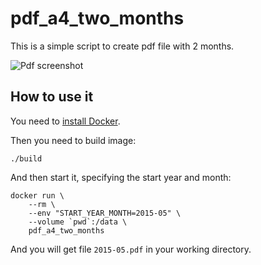 # pdf_a4_two_months

This is a simple script to create pdf file with 2 months.

![Pdf screenshot](https://upload.bessarabov.ru/bessarabov/Q2T5GyXtwro_pKrNbZLhbVhvqJw.png)

## How to use it

You need to [install Docker](https://docs.docker.com/installation/).

Then you need to build image:

    ./build

And then start it, specifying the start year and month:

    docker run \
        --rm \
        --env "START_YEAR_MONTH=2015-05" \
        --volume `pwd`:/data \
        pdf_a4_two_months

And you will get file `2015-05.pdf` in your working directory.
